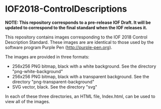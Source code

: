 # IOF2018-ControlDescriptions

__NOTE: This repository corresponds to a pre-release IOF Draft. It will be updated to correspond to the final 
standard when the IOF releases it.__

This repository contains images corresponding to the IOF 2018 Control Description Standard. These images are are
identical to those used by the software program Purple Pen (http://purple-pen.org).

The images are provided in three formats:
* 256x256 PNG bitmap, black with a white background. See the directory "png-white-background"
* 256x256 PNG bitmap, black with a transparent background. See the directory "png-transparent-background"
* SVG vector, black. See the directory "svg"

In each of these three directories, an HTML file, Index.html, can be used to view all of the images.